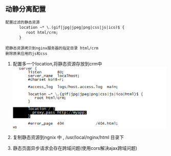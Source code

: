 ## 动静分离配置

```
配置过滤的静态资源
      location ~* \.(gif|jpg|jpeg|png|css|js|ico)$ {
         root html/crm;
      }

把静态资源拷贝到nginx服务器的指定目录 html/crm
删除原来应用的js和css
```

1. 配置多一个location,将静态资源存放到crm中
![](assets/1_草稿-88341a34.png)
2. 复制静态资源到ngnix 中 , /usr/local/nginx/html 目录下

3. 静态页面异步请求会存在跨域问题(使用cors解决ajax跨域问题)
